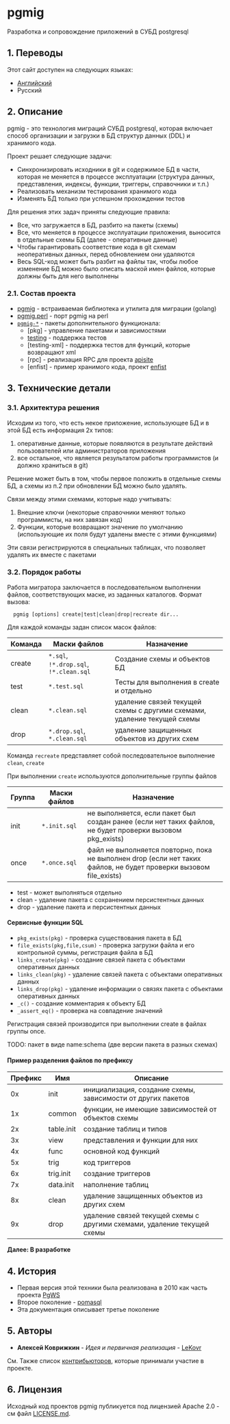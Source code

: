 # pgmig

Разработка и сопровождение приложений в СУБД postgresql

## 1. Переводы

Этот сайт доступен на следующих языках:

* [Английский](/)
* Русский

## 2. Описание

pgmig - это технология миграций СУБД postgresql, которая включает способ организации и загрузки в БД структур данных (DDL) и хранимого кода.

Проект решает следующие задачи:
* Синхронизировать исходники в git и содержимое БД в части, которая не меняется в процессе эксплуатации (структура данных, представления, индексы, функции, триггеры, справочники и т.п.)
* Реализовать механизм тестирования хранимого кода
* Изменять БД только при успешном прохождении тестов

Для решения этих задач приняты следующие правила:

* Все, что загружается в БД, разбито на пакеты (схемы)
* Все, что меняется в процессе эксплуатации приложения, выносится в отдельные схемы БД (далее - оперативные данные)
* Чтобы гарантировать соответствие кода в git схемам неоперативных данных, перед обновлением они удаляются
* Весь SQL-код может быть разбит на файлы так, чтобы любое изменение БД можно было описать маской имен файлов, которые должны быть для него выполнены

### 2.1. Состав проекта

* [pgmig](https://github.com/pgmig/pgmig) - встраиваемая библиотека и утилита для миграции (golang)
* [pgmig.perl](https://github.com/pgmig/pgmig.perl) - порт pgmig на perl
* [`pgmig-*`](https://github.com/pgmig?q=pgmig-*) - пакеты дополнительного функционала:
  * [pkg] - управление пакетами и зависимостями
  * [testing](https://github.com/pgmig/pgmig-testing) - поддержка тестов
  * [testing-xml] - поддержка тестов для функций, которые возвращают xml
  * [rpc] - реализация RPC для проекта [apisite]()
  * [enfist] - пример хранимого кода, проект [enfist]()

## 3. Технические детали

### 3.1. Архитектура решения

Исходим из того, что есть некое приложение, использующее БД и в этой БД есть информация 2х типов:
1. оперативные данные, которые появляются в результате действий пользователей или администраторов приложения
2. все остальное, что является результатом работы программистов (и должно храниться в git)

Решение может быть в том, чтобы первое положить в отдельные схемы БД, а схемы из п.2 при обновлении БД можно было удалять.

Связи между этими схемами, которые надо учитывать:
1. Внешние ключи (некоторые справочники меняют только программисты, на них завязан код)
2. Функции, которые возвращают значение по умолчанию (использующие их поля будут удалены вместе с этими функциями)

Эти связи регистрируются в специальных таблицах, что позволяет удалять их вместе с пакетами

### 3.2. Порядок работы

Работа мигратора заключается в последовательном выполнении файлов, соответствующих маске, из заданных каталогов.
Формат вызова:
```
  pgmig [options] create|test|clean|drop|recreate dir...
```
Для каждой команды задан список масок файлов:

Команда| Маски файлов| Назначение
-------|------------ |--------
create | `*.sql`, `!*.drop.sql`, `!*.clean.sql` | Создание схемы и объектов БД
test   | `*.test.sql` | Тесты для выполнения в create и отдельно
clean  | `*.clean.sql` | удаление связей текущей схемы с другими схемами, удаление текущей схемы
drop   | `*.drop.sql`, `*.clean.sql` | удаление защищенных объектов из других схем

Команда `recreate` представляет собой последовательное выполнение `clean`, `create`

При выполнении `create` используются дополнительные группы файлов

Группа | Маски файлов | Назначение
-------|--------------|--------
init   | `*.init.sql`  | не выполняется, если пакет был создан ранее (если нет таких файлов, не будет проверки вызовом pkg_exists)
once   | `*.once.sql`   | файл не выполняется повторно, пока не выполнен drop (если нет таких файлов, не будет проверки вызовом file_exists)

* test - может выполняться отдельно
* clean - удаление пакета с сохранением персистентных данных
* drop - удаление пакета и персистентных данных

#### Сервисные функции SQL

* `pkg_exists(pkg)` - проверка существования пакета в БД
* `file_exists(pkg,file,csum)` - проверка загрузки файла и его контрольной суммы, регистрация файла в БД
* `links_create(pkg)` - создание связей пакета с объектами оперативных данных
* `links_clean(pkg)` - удаление связей пакета с объектами оперативных данных
* `links_drop(pkg)` - удаление информации о связях пакета с объектами оперативных данных
* `_c()` - создание комментария к объекту БД
* `_assert_eq()` - проверка на совпадение значений

Регистрация связей производится при выполнении create в файлах группы once.


TODO: пакет в виде name:schema (две версии пакета в разных схемах)

#### Пример разделения файлов по префиксу

Префикс |Имя|Описание
---|-----------|--------
0x | init   | инициализация, создание схемы, зависимости от других пакетов
1x | common | функции, не имеющие зависимостей от объектов схемы
2x | table.init  | создание таблиц и типов
3x | view  | представления и функции для них
4x | func   | основной код функций
5x | trig  | код триггеров
6x | trig.init   | создание триггеров
7x | data.init   |наполнение таблиц
8x | clean  | удаление защищенных объектов из других схем
9x | drop   | удаление связей текущей схемы с другими схемами, удаление текущей схемы

**Далее: В разработке**

## 4. История

* Первая версия этой техники была реализована в 2010 как часть проекта [PgWS](https://github.com/LeKovr/pgws)
* Второе поколение - [pomasql](https://github.com/pomasql)
* Эта документация описывает третье поколение

## 5. Авторы

* **Алексей Коврижкин** - *Идея и первичная реализация* - [LeKovr](https://github.com/LeKovr)

См. Также список [контрибьюторов](https://github.com/pomasql/poma/graphs/contributors), которые принимали участие в проекте.

## 6. Лицензия

Исходный код проектов pgmig публикуется под лицензией Apache 2.0 - см файл [LICENSE.md](https://github.com/pgmig/pgmig/blob/master/LICENSE).
